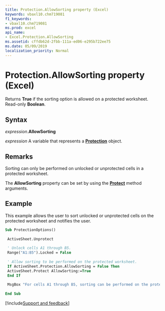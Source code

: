 ```yaml
---
title: Protection.AllowSorting property (Excel)
keywords: vbaxl10.chm719081
f1_keywords:
- vbaxl10.chm719081
ms.prod: excel
api_name:
- Excel.Protection.AllowSorting
ms.assetid: cffdb62d-2fbb-111a-ed06-e295b722ee75
ms.date: 05/09/2019
localization_priority: Normal
---
```



# Protection.AllowSorting property (Excel)

Returns **True** if the sorting option is allowed on a protected worksheet. Read-only **Boolean**.


## Syntax

_expression_.**AllowSorting**

_expression_ A variable that represents a **[Protection](Excel.Protection.md)** object.


## Remarks

Sorting can only be performed on unlocked or unprotected cells in a protected worksheet.

The **AllowSorting** property can be set by using the **[Protect](Excel.Worksheet.Protect.md)** method arguments.


## Example

This example allows the user to sort unlocked or unprotected cells on the protected worksheet and notifies the user.

```vb
Sub ProtectionOptions() 
 
 ActiveSheet.Unprotect 
 
 ' Unlock cells A1 through B5. 
 Range("A1:B5").Locked = False 
 
 ' Allow sorting to be performed on the protected worksheet. 
 If ActiveSheet.Protection.AllowSorting = False Then 
 ActiveSheet.Protect AllowSorting:=True 
 End If 
 
 MsgBox "For cells A1 through B5, sorting can be performed on the protected worksheet." 
 
End Sub
```




[!include[Support and feedback](~/includes/feedback-boilerplate.md)]
